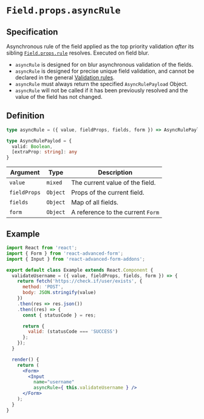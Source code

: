 # `Field.props.asyncRule`

## Specification
Asynchronous rule of the field applied as the top priority validation *after* its sibling [`Field.props.rule`](./rule.md) resolves. Executed on field blur.

* `asyncRule` is designed for on blur asynchronous validation of the fields.
* `asyncRule` is designed for precise unique field validation, and cannot be declared in the general [Validation rules](../../../validation/rules.md).
* `asyncRule` must always return the specified `AsyncRulePayload` Object.
* `asyncRule` will not be called if it has been previously resolved and the value of the field has not changed.

## Definition
```ts
type asyncRule = ({ value, fieldProps, fields, form }) => AsyncRulePayload

type AsyncRulePaylod = {
  valid: Boolean,
  [extraProp: string]: any
}
```

| Argument | Type | Description |
| ------------- | ---- | ----------- |
| `value` | `mixed` | The current value of the field. |
| `fieldProps` | `Object` | Props of the current field. |
| `fields` | `Object` | Map of all fields. |
| `form` | `Object` | A reference to the current `Form` |

## Example
```jsx
import React from 'react';
import { Form } from 'react-advanced-form';
import { Input } from 'react-advanced-form-addons';

export default class Example extends React.Component {
  validateUsername = ({ value, fieldProps, fields, form }) => {
    return fetch('https://check.if/user/exists', {
      method: 'POST',
      body: JSON.stringify(value)
    })
    .then(res => res.json())
    .then((res) => {
      const { statusCode } = res;

      return {
        valid: (statusCode === 'SUCCESS')
      };
    });
  }

  render() {
    return (
      <Form>
        <Input
          name="username"
          asyncRule={ this.validateUsername } />
      </Form>
    );
  }
}
```
